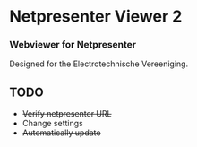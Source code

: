# Netpresenter Viewer 2
### Webviewer for Netpresenter
Designed for the Electrotechnische Vereeniging.

## TODO
- ~~Verify netpresenter URL~~
- Change settings
- ~~Automatically update~~
